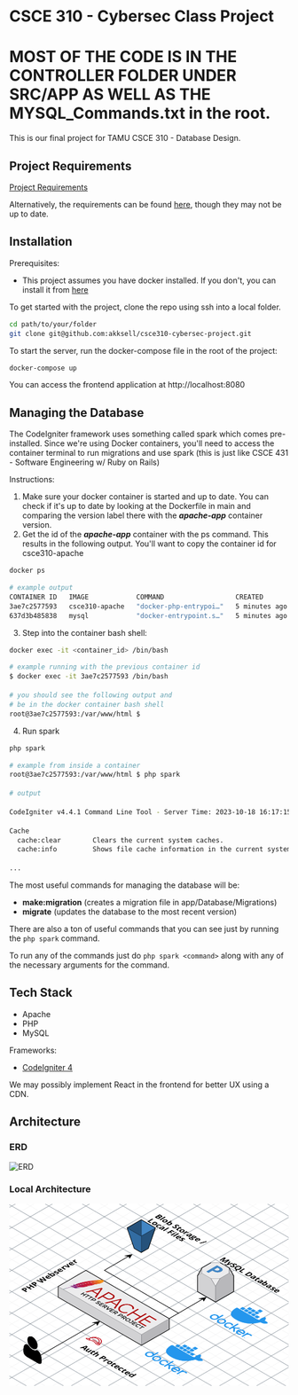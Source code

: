 # CSCE 310 - Cybersec Class Project

# MOST OF THE CODE IS IN THE CONTROLLER FOLDER UNDER SRC/APP AS WELL AS THE MYSQL_Commands.txt in the root.

This is our final project for TAMU CSCE 310 - Database Design. 

## Project Requirements
[Project Requirements](https://canvas.tamu.edu/courses/247645/pages/class-project-description?module_item_id=8738202)

Alternatively, the requirements can be found [here](./docs/REQUIREMENTS.md), though they may not be up to date.

## Installation

Prerequisites:
- This project assumes you have docker installed. If you don't, you can install it from [here](https://www.docker.com/products/docker-desktop/)

To get started with the project, clone the repo using ssh into a local folder.
```bash
cd path/to/your/folder
git clone git@github.com:akksell/csce310-cybersec-project.git
```

To start the server, run the docker-compose file in the root of the project:
```bash
docker-compose up
```

You can access the frontend application at http://localhost:8080

## Managing the Database

The CodeIgniter framework uses something called spark which comes pre-installed. Since we're using Docker containers, you'll need to access the container terminal to run migrations and use spark (this is just like CSCE 431 - Software Engineering w/ Ruby on Rails)

Instructions:
1. Make sure your docker container is started and up to date. You can check if it's up to date by looking at the Dockerfile in main and comparing the version label there with the **_apache-app_** container version.
2. Get the id of the **_apache-app_** container with the ps command. This results in the following output. You'll want to copy the container id for csce310-apache

```bash
docker ps
```

```bash
# example output
CONTAINER ID   IMAGE            COMMAND                  CREATED         STATUS         PORTS                               NAMES
3ae7c2577593   csce310-apache   "docker-php-entrypoi…"   5 minutes ago   Up 5 minutes   0.0.0.0:8080->80/tcp                apache-app
637d3b485838   mysql            "docker-entrypoint.s…"   5 minutes ago   Up 5 minutes   0.0.0.0:3306->3306/tcp, 33060/tcp   mysql-db                                   
```

3. Step into the container bash shell:
```bash
docker exec -it <container_id> /bin/bash
```

```bash
# example running with the previous container id
$ docker exec -it 3ae7c2577593 /bin/bash

# you should see the following output and
# be in the docker container bash shell
root@3ae7c2577593:/var/www/html $
```
4. Run spark
```bash
php spark
```

```bash
# example from inside a container
root@3ae7c2577593:/var/www/html $ php spark

# output

CodeIgniter v4.4.1 Command Line Tool - Server Time: 2023-10-18 16:17:15 UTC+00:00

Cache
  cache:clear        Clears the current system caches.
  cache:info         Shows file cache information in the current system.

...
```

The most useful commands for managing the database will be:
- **make:migration** (creates a migration file in app/Database/Migrations)
- **migrate** (updates the database to the most recent version)

There are also a ton of useful commands that you can see just by running the `php spark` command.

To run any of the commands just do `php spark <command>` along with any of the necessary arguments for the command.

## Tech Stack
- Apache
- PHP
- MySQL

Frameworks:
- [CodeIgniter 4](https://codeigniter.com/user_guide/index.html)

We may possibly implement React in the frontend for better UX using a CDN.

## Architecture
### ERD
![ERD](https://lucid.app/publicSegments/view/d4f4cf60-69f0-4863-a128-20287ec1d0be/image.png)

### Local Architecture
![Local Architecture](/docs/images/local_architecture.png)